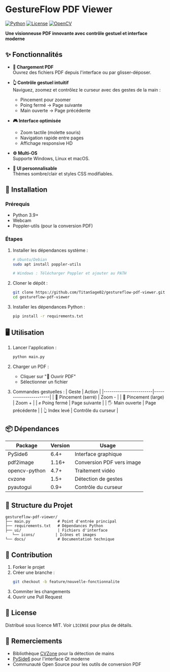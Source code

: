 # GestureFlow PDF Viewer  

[![Python](https://img.shields.io/badge/Python-3.9%2B-blue)](https://python.org)
[![License](https://img.shields.io/badge/License-MIT-green)](LICENSE)
[![OpenCV](https://img.shields.io/badge/OpenCV-4.7%2B-orange)](https://opencv.org)

**Une visionneuse PDF innovante avec contrôle gestuel et interface moderne**  



## ✨ Fonctionnalités

- **📁 Chargement PDF**  
  Ouvrez des fichiers PDF depuis l'interface ou par glisser-déposer.

- **👆 Contrôle gestuel intuitif**  
  Naviguez, zoomez et contrôlez le curseur avec des gestes de la main :
  - Pincement pour zoomer
  - Poing fermé → Page suivante
  - Main ouverte → Page précédente

- **🎮 Interface optimisée**  
  - Zoom tactile (molette souris)  
  - Navigation rapide entre pages  
  - Affichage responsive HD  

- **⚙️ Multi-OS**  
  Supporte Windows, Linux et macOS.

- **🎨 UI personnalisable**  
  Thèmes sombre/clair et styles CSS modifiables.

## 🚀 Installation

### Prérequis
- Python 3.9+
- Webcam
- Poppler-utils (pour la conversion PDF)

### Étapes
1. Installer les dépendances système :
   ```bash
   # Ubuntu/Debian
   sudo apt install poppler-utils

   # Windows : Télécharger Poppler et ajouter au PATH
   ```

2. Cloner le dépôt :
   ```bash
   git clone https://github.com/TitanSage02/gestureflow-pdf-viewer.git
   cd gestureflow-pdf-viewer
   ```

3. Installer les dépendances Python :
   ```bash
   pip install -r requirements.txt
   ```

## 🖥️ Utilisation

1. Lancer l'application :
   ```bash
   python main.py
   ```

2. Charger un PDF :
   - Cliquer sur "📂 Ouvrir PDF"
   - Sélectionner un fichier

3. Commandes gestuelles :
   | Geste                  | Action                |
   |------------------------|-----------------------|
   | 🤏 Pincement (serré)   | Zoom -                |
   | 🤏 Pincement (large)   | Zoom +                |
   | ✊ Poing fermé          | Page suivante         |
   | 🖐 Main ouverte         | Page précédente       |
   | 👆 Index levé          | Contrôle du curseur   |

## 📦 Dépendances

| Package       | Version | Usage                     |
|---------------|---------|---------------------------|
| PySide6       | 6.4+    | Interface graphique       |
| pdf2image     | 1.16+   | Conversion PDF vers image |
| opencv-python | 4.7+    | Traitement vidéo          |
| cvzone        | 1.5+    | Détection de gestes       |
| pyautogui     | 0.9+    | Contrôle du curseur       |

## 🧩 Structure du Projet

```
gestureflow-pdf-viewer/
├── main.py            # Point d'entrée principal
├── requirements.txt   # Dépendances Python
├── ui/                | Fichiers d'interface
   └── icons/         | Icônes et images
└── docs/              # Documentation technique
```

## 🤝 Contribution

1. Forker le projet
2. Créer une branche :
   ```bash
   git checkout -b feature/nouvelle-fonctionnalite
   ```
3. Commiter les changements
4. Ouvrir une Pull Request

## 📄 License

Distribué sous licence MIT. Voir `LICENSE` pour plus de détails.

## 🙏 Remerciements

- Bibliothèque [CVZone](https://github.com/cvzone/cvzone) pour la détection de mains
- [PySide6](https://www.qt.io/qt-for-python) pour l'interface Qt moderne
- Communauté Open Source pour les outils de conversion PDF
